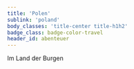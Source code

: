 ```yaml
---
title: 'Polen'
sublink: 'poland'
body_classes: 'title-center title-h1h2'
badge_class: badge-color-travel
header_id: abenteuer
---
```


Im Land der Burgen